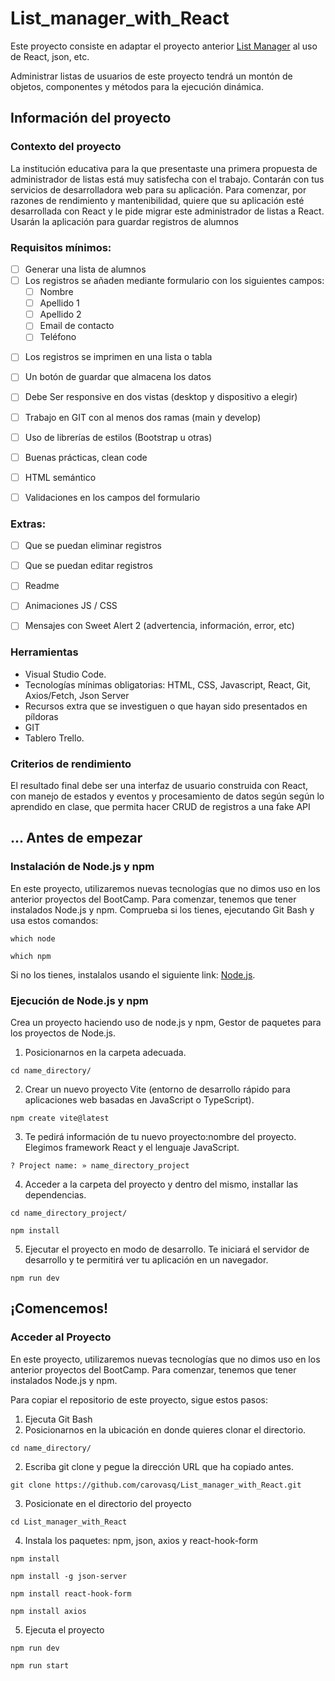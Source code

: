 # List_manager_with_React
Este proyecto consiste en adaptar el proyecto anterior [List Manager](https://github.com/carovasq/List_manager "List Manager") al uso de React, json, etc.

Administrar listas de usuarios de este proyecto tendrá un montón de objetos, componentes y métodos para la ejecución dinámica.

## Información del proyecto
### Contexto del proyecto
La institución educativa para la que presentaste una primera propuesta de administrador de listas está muy satisfecha con el trabajo. Contarán con tus servicios de desarrolladora web para su aplicación. Para comenzar, por razones de rendimiento y mantenibilidad, quiere que su aplicación esté desarrollada con React y le pide migrar este administrador de listas a React. Usarán la aplicación para guardar registros de alumnos


### Requisitos mínimos:
+ [ ] Generar una lista de alumnos
+ [ ] Los registros se añaden mediante formulario con los siguientes campos:
  - [ ] Nombre
  - [ ] Apellido 1
  - [ ] Apellido 2
  - [ ] Email de contacto
  - [ ] Teléfono
- [ ] Los registros se imprimen en una lista o tabla
- [ ] Un botón de guardar que almacena los datos
- [ ] Debe Ser responsive en dos vistas (desktop y dispositivo a elegir)
- [ ] Trabajo en GIT con al menos dos ramas (main y develop)
- [ ] Uso de librerías de estilos (Bootstrap u otras)
- [ ] Buenas prácticas, clean code
- [ ] HTML semántico
- [ ] Validaciones en los campos del formulario


### Extras:
- [ ] Que se puedan eliminar registros
- [ ] Que se puedan editar registros
- [ ] Readme
- [ ] Animaciones JS / CSS
- [ ] Mensajes con Sweet Alert 2 (advertencia, información, error, etc)


### Herramientas
- Visual Studio Code.
- Tecnologías mínimas obligatorias: HTML, CSS, Javascript, React, Git, Axios/Fetch, Json Server
- Recursos extra que se investiguen o que hayan sido presentados en píldoras
- GIT
- Tablero Trello.


### Criterios de rendimiento
El resultado final debe ser una interfaz de usuario construida con React, con manejo de estados y eventos y procesamiento de datos según  según lo aprendido en clase, que permita hacer CRUD de registros a una fake API 

## ... Antes de empezar
### Instalación de Node.js y npm
En este proyecto, utilizaremos nuevas tecnologías que no dimos uso en los anterior proyectos del BootCamp. Para comenzar, tenemos que tener instalados Node.js y npm. Comprueba si los tienes, ejecutando Git Bash y usa estos comandos:
```console
which node
```
```console
which npm
```
Si no los tienes, instalalos usando el siguiente link: [Node.js](https://nodejs.org/ "Página oficial de Node").

### Ejecución de Node.js y npm
Crea un proyecto haciendo uso de node.js y npm, Gestor de paquetes para los proyectos de Node.js.
1. Posicionarnos en la carpeta adecuada.
```console
cd name_directory/
```

2. Crear un nuevo proyecto Vite (entorno de desarrollo rápido para aplicaciones web basadas en JavaScript o TypeScript).
```console
npm create vite@latest
```

3. Te pedirá información de tu nuevo proyecto:nombre del proyecto. Elegimos framework React y el lenguaje JavaScript.
```console
? Project name: » name_directory_project
```

4. Acceder a la carpeta del proyecto y dentro del mismo, installar las dependencias.
```console
cd name_directory_project/
```
```console
npm install
```

5. Ejecutar el proyecto en modo de desarrollo. Te iniciará el servidor de desarrollo y te permitirá ver tu aplicación en un navegador.
```console
npm run dev
```


## ¡Comencemos!
### Acceder al Proyecto
En este proyecto, utilizaremos nuevas tecnologías que no dimos uso en los anterior proyectos del BootCamp. Para comenzar, tenemos que tener instalados Node.js y npm.

Para copiar el repositorio de este proyecto, sigue estos pasos:
1. Ejecuta Git Bash
2. Posicionarnos en la ubicación en donde quieres clonar el directorio.
```console
cd name_directory/
```

2. Escriba git clone y pegue la dirección URL que ha copiado antes.
```console
git clone https://github.com/carovasq/List_manager_with_React.git
```

3. Posicionate en el directorio del proyecto
```console
cd List_manager_with_React
```

4. Instala los paquetes: npm, json, axios y react-hook-form
```console
npm install
```

```console
npm install -g json-server
```

```console
npm install react-hook-form
```

```console
npm install axios
```

5. Ejecuta el proyecto
```console
npm run dev
```

```console
npm run start
```
